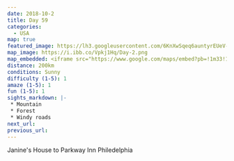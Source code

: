 ```yaml
---
date: 2018-10-2
title: Day 59
categories:
  - USA
map: true
featured_image: https://lh3.googleusercontent.com/6KnXwSqeq6auntyrEUeV-80oTfwhLAzN3D5qkV4F8uodUov-QcfXTnaIev8YJppdE3q6YteGKDpAhrY943zXn0AbVOcSZUUr1XFedZL5yudmV2kTyyy4Xr1bGdnk8Py8Eno6P2dfONDAzIm0XVdiormBCZoPZ1fsSWVbYwU4VZ-oWAsVkZQcXRpmMwpMNhAvW55ZSe7B_o7Vr_49fjaYlMQEucvbvZO0jePoN-uVyZulAYaHCOrCGYuVuG7k4AC_NPMfU9bZkpCIQ59A4mRlMHRQnuX0ptjmIuhSZMMxAanWyfNGFMZAYW0ipVVDadzGhz7jEEZcgY3DZVZVZ-7UCKjmxVBKSE_2_lYUY6PS2t5WMld6MdOMuAgClUKrnyDaq1nW8e6KMdP_Io9wtx0ue6icY5nqXQP3r7IID4PhBUOG5JcHToVPpLwzKbtFuPv3inpHaAHZx7NSa45771j0MAqhsg-7V-UNZUUZnxEJ2b6C1otWUVcMrTgszTMN7KCvCwPJI7eI394JNHgPwkf8mrf7F69jL_g3yOHwhlRIAFnTxcN0JLfXeVAWlfcbtZOuvx_KS-N-Ht_EFpDQK3TEzfei5whPhOCK8e7WU_6Cx1yIFgtMc4BN-2PgxiU_B99zOxPA3sfRT51Vcx6z231xQQYxSQwG6DchhBqYgyDtgFONaucX=w1631-h1118-no
map_image: https://i.ibb.co/Vpkj1Hq/Day-2.png
map_embedded: <iframe src="https://www.google.com/maps/embed?pb=!1m33!1m12!1m3!1d779249.7322321992!2d-74.95573340787683!3d40.276988251750815!2m3!1f0!2f0!3f0!3m2!1i1024!2i768!4f13.1!4m18!3e0!4m5!1s0x89e87460a6f831db%3A0x40f9029978d74083!2sMilford%2C%20CT%2C%20USA!3m2!1d41.230697899999996!2d-73.064036!4m5!1s0x89c6c61c1958c901%3A0xa2a4c589ef72ebc3!2sGeno&#39;s%20Steaks%2C%20South%209th%20Street%2C%20Philadelphia%2C%20PA%2C%20USA!3m2!1d39.933824!2d-75.15883939999999!4m4!2s39.918725%2C-75.3283389!3m2!1d39.918724999999995!2d-75.32833889999999!5e0!3m2!1sen!2sau!4v1577505648515!5m2!1sen!2sau" width="100%" height="500" frameborder="0" style="border:0;" allowfullscreen=""></iframe>
distance: 200km
conditions: Sunny
difficulty (1-5): 1 
amaze (1-5): 1
fun (1-5): 1
sights_markdown: |-
 * Mountain
 * Forest
 * Windy roads
next_url:
previous_url:
---
```

Janine's House to Parkway Inn Philedelphia


